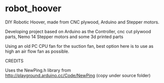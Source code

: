
# robot_hoover
DIY Robotic Hoover, made from CNC plywood, Arduino and Stepper motors.

Developing project based on Arduino as the Controller, cnc cut plywood parts, Nemo 14 Stepper motors and some 3d printed parts

Using an old PC CPU fan for the suction fan, best option here is to use as high an air flow fan as possible.

CREDITS 

Uses the NewPing.h library from http://playground.arduino.cc/Code/NewPing (copy under source folder)

